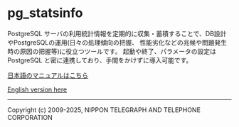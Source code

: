 # pg_statsinfo

PostgreSQL サーバの利用統計情報を定期的に収集・蓄積することで、DB設計やPostgreSQLの運用(日々の処理傾向の把握、 性能劣化などの兆候や問題発生時の原因の把握等)に役立つツールです。
起動や終了、パラメータの設定は PostgreSQL と密に連携しており、手間をかけずに導入可能です。

[日本語のマニュアルはこちら](/doc/pg_statsinfo-ja.md)

[English version here](/doc/pg_statsinfo.md)

-----
Copyright (c) 2009-2025, NIPPON TELEGRAPH AND TELEPHONE CORPORATION
